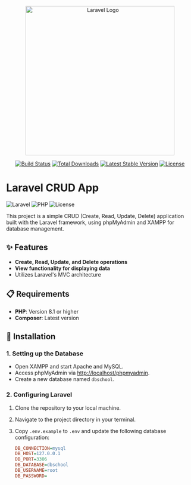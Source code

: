 <p align="center"><a href="https://laravel.com" target="_blank"><img src="https://raw.githubusercontent.com/laravel/art/master/logo-lockup/5%20SVG/2%20CMYK/1%20Full%20Color/laravel-logolockup-cmyk-red.svg" width="400" alt="Laravel Logo"></a></p>

<p align="center">
<a href="https://github.com/laravel/framework/actions"><img src="https://github.com/laravel/framework/workflows/tests/badge.svg" alt="Build Status"></a>
<a href="https://packagist.org/packages/laravel/framework"><img src="https://img.shields.io/packagist/dt/laravel/framework" alt="Total Downloads"></a>
<a href="https://packagist.org/packages/laravel/framework"><img src="https://img.shields.io/packagist/v/laravel/framework" alt="Latest Stable Version"></a>
<a href="https://packagist.org/packages/laravel/framework"><img src="https://img.shields.io/packagist/l/laravel/framework" alt="License"></a>
</p>



# Laravel CRUD App

![Laravel](https://img.shields.io/badge/Laravel-10.x-red)
![PHP](https://img.shields.io/badge/PHP-%3E%3D%208.1-blue)
![License](https://img.shields.io/badge/License-MIT-green)

This project is a simple CRUD (Create, Read, Update, Delete) application built with the Laravel framework, using phpMyAdmin and XAMPP for database management.

## ✨ Features

- **Create, Read, Update, and Delete operations**
- **View functionality for displaying data**
- Utilizes Laravel's MVC architecture

## 📋 Requirements

- **PHP**: Version 8.1 or higher
- **Composer**: Latest version

## 🚀 Installation

### 1. Setting up the Database

- Open XAMPP and start Apache and MySQL.
- Access phpMyAdmin via [http://localhost/phpmyadmin](http://localhost/phpmyadmin).
- Create a new database named `dbschool`.

### 2. Configuring Laravel

1. Clone the repository to your local machine.
2. Navigate to the project directory in your terminal.
3. Copy `.env.example` to `.env` and update the following database configuration:

   ```ini
   DB_CONNECTION=mysql
   DB_HOST=127.0.0.1
   DB_PORT=3306
   DB_DATABASE=dbschool
   DB_USERNAME=root
   DB_PASSWORD=

